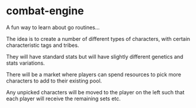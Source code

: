 # combat-engine
A fun way to learn about go routines...


The idea is to create a number of different types of characters, with certain characteristic tags and tribes.

They will have standard stats but will have slightly different genetics and stats variations.

There will be a market where players can spend resources to pick more characters to add to their existing pool.

Any unpicked characters will be moved to the player on the left such that each player will receive the remaining sets etc. 

 
